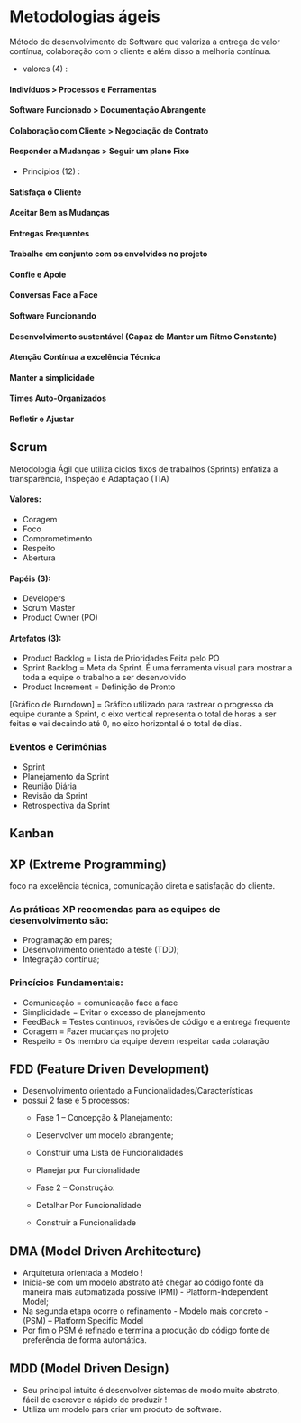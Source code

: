 # Metodologias ágeis

 Método de desenvolvimento de Software que valoriza a entrega de valor contínua, colaboração com o cliente e além disso a melhoria contínua. 

- valores    (4)  :
#### Indivíduos > Processos e Ferramentas
#### Software Funcionado > Documentação Abrangente
#### Colaboração com Cliente > Negociação  de Contrato
#### Responder a Mudanças > Seguir um plano Fixo

- Principios (12) :

#### Satisfaça o Cliente
#### Aceitar Bem as Mudanças
#### Entregas Frequentes
#### Trabalhe em conjunto com os envolvidos no projeto
#### Confie e Apoie
#### Conversas Face a Face
#### Software Funcionando
#### Desenvolvimento sustentável (Capaz de Manter um Rítmo Constante)
#### Atenção Contínua a excelência Técnica
#### Manter a simplicidade
#### Times Auto-Organizados
#### Refletir e Ajustar






## Scrum
Metodologia Ágil que utiliza ciclos fixos de trabalhos (Sprints) enfatiza a transparência, Inspeção e Adaptação (TIA)

#### Valores:
- Coragem
- Foco
- Comprometimento
- Respeito
- Abertura 

#### Papéis (3):
- Developers
- Scrum Master
- Product Owner (PO)

#### Artefatos (3):
- Product Backlog = Lista de Prioridades Feita pelo PO
- Sprint Backlog  = Meta da Sprint. É uma ferramenta visual para mostrar a toda a equipe o trabalho a ser desenvolvido
- Product Increment = Definição de Pronto

[Gráfico de Burndown]  = Gráfico utilizado para rastrear o progresso da equipe durante a Sprint, o eixo vertical representa o total de horas a ser feitas e vai decaindo até 0, no eixo horizontal é o total de dias.

### Eventos e Cerimônias
- Sprint
- Planejamento da Sprint
- Reunião Diária
- Revisão da Sprint 
- Retrospectiva da Sprint

## Kanban


## XP (Extreme Programming)
foco na excelência técnica, comunicação direta e satisfação do cliente. 

### As práticas XP recomendas para as equipes de desenvolvimento são:

 - Programação em pares;
 - Desenvolvimento orientado a teste (TDD);
 - Integração contínua;

### Princícios Fundamentais:
 - Comunicação   = comunicação face a face
 - Simplicidade  = Evitar o excesso de planejamento
 - FeedBack      = Testes contínuos, revisões de código e a entrega frequente
 - Coragem       = Fazer mudanças no projeto
 - Respeito      = Os membro da equipe devem respeitar cada colaração


## FDD (Feature Driven Development)
- Desenvolvimento orientado a Funcionalidades/Características
- possui 2 fase e 5 processos:
    - Fase 1 – Concepção & Planejamento:
    - Desenvolver um modelo abrangente;
    - Construir uma Lista de Funcionalidades
    - Planejar por Funcionalidade
    
    - Fase 2 – Construção: 
    - Detalhar Por Funcionalidade
    - Construir a Funcionalidade 
 

## DMA (Model Driven Architecture)

- Arquitetura orientada a Modelo !
- Inicia-se com um modelo abstrato até chegar ao código fonte da maneira mais automatizada possíve (PMI) -  Platform-Independent Model;
- Na segunda etapa ocorre o refinamento - Modelo mais concreto - (PSM) – Platform Specific Model
- Por fim o PSM é refinado e termina a produção do código fonte de preferência de forma automática.




## MDD (Model Driven Design)
-  Seu principal intuito é desenvolver sistemas de modo muito abstrato, fácil de escrever e rápido de produzir !
- Utiliza um modelo para criar um produto de software.

